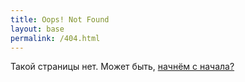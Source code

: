 ```yaml
---
title: Oops! Not Found
layout: base
permalink: /404.html
---
```


Такой страницы нет. Может быть, [начнём с начала?](./)
